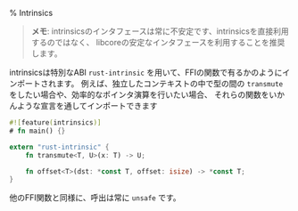 % Intrinsics

<!-- > **Note**: intrinsics will forever have an unstable interface, it is -->
<!-- > recommended to use the stable interfaces of libcore rather than intrinsics -->
<!-- > directly. -->
> **メモ**: intrinsicsのインタフェースは常に不安定です、intrinsicsを直接利用するのではなく、
> libcoreの安定なインタフェースを利用することを推奨します。

<!-- These are imported as if they were FFI functions, with the special -->
<!-- `rust-intrinsic` ABI. For example, if one was in a freestanding -->
<!-- context, but wished to be able to `transmute` between types, and -->
<!-- perform efficient pointer arithmetic, one would import those functions -->
<!-- via a declaration like -->
intrinsicsは特別なABI `rust-intrinsic` を用いて、FFIの関数で有るかのようにインポートされます。
例えば、独立したコンテキストの中で型の間の `transmute` をしたい場合や、効率的なポインタ演算を行いたい場合、
それらの関数をいかんような宣言を通してインポートできます

```rust
#![feature(intrinsics)]
# fn main() {}

extern "rust-intrinsic" {
    fn transmute<T, U>(x: T) -> U;

    fn offset<T>(dst: *const T, offset: isize) -> *const T;
}
```

<!-- As with any other FFI functions, these are always `unsafe` to call. -->
他のFFI関数と同様に、呼出は常に `unsafe` です。
